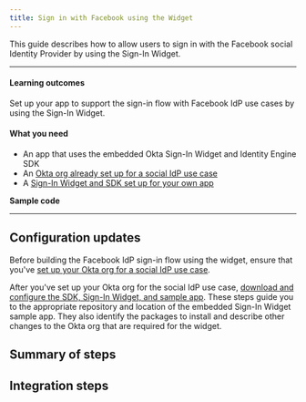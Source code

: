 ```yaml
---
title: Sign in with Facebook using the Widget
---
```


<ApiLifecycle access="ie" />

This guide describes how to allow users to sign in with the Facebook social Identity Provider by using the Sign-In Widget.

---

#### Learning outcomes

Set up your app to support the sign-in flow with Facebook IdP use cases by using the Sign-In Widget.

#### What you need

* An app that uses the embedded Okta Sign-In Widget and Identity Engine SDK
* An [Okta org already set up for a social IdP use case](/docs/guides/oie-embedded-common-org-setup/-/main/#set-up-your-okta-org-for-a-social-idp-use-case)
* A [Sign-In Widget and SDK set up for your own app](/docs/guides/oie-embedded-common-download-setup-app/nodejs/main/#set-up-the-sign-in-widget-and-sdk-for-your-own-app)

**Sample code**

<StackSnippet snippet="samplecode" />

---

## Configuration updates

Before building the Facebook IdP sign-in flow using the widget, ensure that you've [set up your Okta org for a social IdP use case](/docs/guides/oie-embedded-common-org-setup/-/main/#set-up-your-okta-org-for-a-social-idp-use-case).

After you've set up your Okta org for the social IdP use case, [download and configure the SDK, Sign-In Widget, and sample app](/docs/guides/oie-embedded-common-download-setup-app/-/main/). These steps guide you to the appropriate repository and location of the embedded Sign-In Widget sample app. They also identify the packages to install and describe other changes to the Okta org that are required for the widget.

## Summary of steps

<StackSnippet snippet="summaryofsteps" />

## Integration steps

<StackSnippet snippet="integrationsteps" />